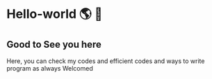 # Hello-world :earth_americas: :milky_way:

## Good to See you here
Here, you can check my codes and efficient codes and ways to write program as always 
Welcomed 

